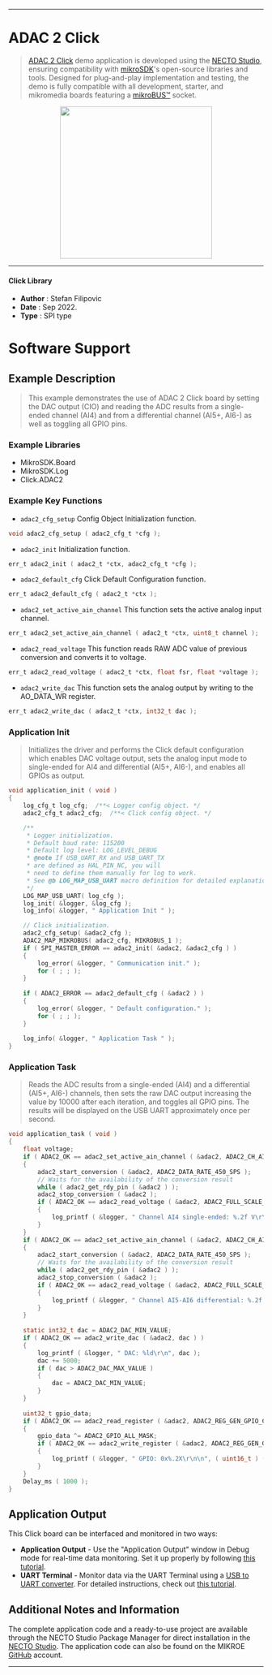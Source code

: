 
---
# ADAC 2 Click

> [ADAC 2 Click](https://www.mikroe.com/?pid_product=MIKROE-5475) demo application is developed using
the [NECTO Studio](https://www.mikroe.com/necto), ensuring compatibility with [mikroSDK](https://www.mikroe.com/mikrosdk)'s
open-source libraries and tools. Designed for plug-and-play implementation and testing, the demo is fully compatible with
all development, starter, and mikromedia boards featuring a [mikroBUS&trade;](https://www.mikroe.com/mikrobus) socket.

<p align="center">
  <img src="https://www.mikroe.com/?pid_product=MIKROE-5475&image=1" height=300px>
</p>

---

#### Click Library

- **Author**        : Stefan Filipovic
- **Date**          : Sep 2022.
- **Type**          : SPI type

# Software Support

## Example Description

> This example demonstrates the use of ADAC 2 Click board by setting the DAC output (CIO)
and reading the ADC results from a single-ended channel (AI4) and from a differential
channel (AI5+, AI6-) as well as toggling all GPIO pins.

### Example Libraries

- MikroSDK.Board
- MikroSDK.Log
- Click.ADAC2

### Example Key Functions

- `adac2_cfg_setup` Config Object Initialization function.
```c
void adac2_cfg_setup ( adac2_cfg_t *cfg );
```

- `adac2_init` Initialization function.
```c
err_t adac2_init ( adac2_t *ctx, adac2_cfg_t *cfg );
```

- `adac2_default_cfg` Click Default Configuration function.
```c
err_t adac2_default_cfg ( adac2_t *ctx );
```

- `adac2_set_active_ain_channel` This function sets the active analog input channel. 
```c
err_t adac2_set_active_ain_channel ( adac2_t *ctx, uint8_t channel );
```

- `adac2_read_voltage` This function reads RAW ADC value of previous conversion and converts it to voltage. 
```c
err_t adac2_read_voltage ( adac2_t *ctx, float fsr, float *voltage );
```

- `adac2_write_dac` This function sets the analog output by writing to the AO_DATA_WR register. 
```c
err_t adac2_write_dac ( adac2_t *ctx, int32_t dac );
```

### Application Init

> Initializes the driver and performs the Click default configuration which enables
DAC voltage output, sets the analog input mode to single-ended for AI4 and
differential (AI5+, AI6-), and enables all GPIOs as output.

```c
void application_init ( void )
{
    log_cfg_t log_cfg;  /**< Logger config object. */
    adac2_cfg_t adac2_cfg;  /**< Click config object. */

    /** 
     * Logger initialization.
     * Default baud rate: 115200
     * Default log level: LOG_LEVEL_DEBUG
     * @note If USB_UART_RX and USB_UART_TX 
     * are defined as HAL_PIN_NC, you will 
     * need to define them manually for log to work. 
     * See @b LOG_MAP_USB_UART macro definition for detailed explanation.
     */
    LOG_MAP_USB_UART( log_cfg );
    log_init( &logger, &log_cfg );
    log_info( &logger, " Application Init " );

    // Click initialization.
    adac2_cfg_setup( &adac2_cfg );
    ADAC2_MAP_MIKROBUS( adac2_cfg, MIKROBUS_1 );
    if ( SPI_MASTER_ERROR == adac2_init( &adac2, &adac2_cfg ) )
    {
        log_error( &logger, " Communication init." );
        for ( ; ; );
    }
    
    if ( ADAC2_ERROR == adac2_default_cfg ( &adac2 ) )
    {
        log_error( &logger, " Default configuration." );
        for ( ; ; );
    }
    
    log_info( &logger, " Application Task " );
}
```

### Application Task

> Reads the ADC results from a single-ended (AI4) and a differential (AI5+, AI6-) channels,
then sets the raw DAC output increasing the value by 10000 after each iteration, and toggles
all GPIO pins. The results will be displayed on the USB UART approximately once per second.

```c
void application_task ( void )
{
    float voltage;
    if ( ADAC2_OK == adac2_set_active_ain_channel ( &adac2, ADAC2_CH_AI4_SINGLE_ENDED ) )
    {
        adac2_start_conversion ( &adac2, ADAC2_DATA_RATE_450_SPS );
        // Waits for the availability of the conversion result
        while ( adac2_get_rdy_pin ( &adac2 ) );
        adac2_stop_conversion ( &adac2 );
        if ( ADAC2_OK == adac2_read_voltage ( &adac2, ADAC2_FULL_SCALE_RANGE_12p5V, &voltage ) )
        {
            log_printf ( &logger, " Channel AI4 single-ended: %.2f V\r\n", voltage );
        }
    }
    if ( ADAC2_OK == adac2_set_active_ain_channel ( &adac2, ADAC2_CH_AI5_AI6_DIFFERENTIAL_25V ) )
    {
        adac2_start_conversion ( &adac2, ADAC2_DATA_RATE_450_SPS );
        // Waits for the availability of the conversion result
        while ( adac2_get_rdy_pin ( &adac2 ) );
        adac2_stop_conversion ( &adac2 );
        if ( ADAC2_OK == adac2_read_voltage ( &adac2, ADAC2_FULL_SCALE_RANGE_25V, &voltage ) )
        {
            log_printf ( &logger, " Channel AI5-AI6 differential: %.2f V\r\n", voltage );
        }
    }
    
    static int32_t dac = ADAC2_DAC_MIN_VALUE;
    if ( ADAC2_OK == adac2_write_dac ( &adac2, dac ) )
    {
        log_printf ( &logger, " DAC: %ld\r\n", dac );
        dac += 5000;
        if ( dac > ADAC2_DAC_MAX_VALUE )
        {
            dac = ADAC2_DAC_MIN_VALUE;
        }
    }
    
    uint32_t gpio_data;
    if ( ADAC2_OK == adac2_read_register ( &adac2, ADAC2_REG_GEN_GPIO_CTRL, &gpio_data ) )
    {
        gpio_data ^= ADAC2_GPIO_ALL_MASK;
        if ( ADAC2_OK == adac2_write_register ( &adac2, ADAC2_REG_GEN_GPIO_CTRL, gpio_data ) )
        {
            log_printf ( &logger, " GPIO: 0x%.2X\r\n\n", ( uint16_t ) ( gpio_data & ADAC2_GPIO_ALL_MASK ) );
        }
    }
    Delay_ms ( 1000 );
}
```

## Application Output

This Click board can be interfaced and monitored in two ways:
- **Application Output** - Use the "Application Output" window in Debug mode for real-time data monitoring.
Set it up properly by following [this tutorial](https://www.youtube.com/watch?v=ta5yyk1Woy4).
- **UART Terminal** - Monitor data via the UART Terminal using
a [USB to UART converter](https://www.mikroe.com/click/interface/usb?interface*=uart,uart). For detailed instructions,
check out [this tutorial](https://help.mikroe.com/necto/v2/Getting%20Started/Tools/UARTTerminalTool).

## Additional Notes and Information

The complete application code and a ready-to-use project are available through the NECTO Studio Package Manager for 
direct installation in the [NECTO Studio](https://www.mikroe.com/necto). The application code can also be found on
the MIKROE [GitHub](https://github.com/MikroElektronika/mikrosdk_click_v2) account.

---
